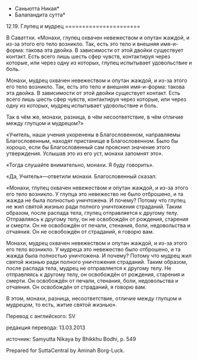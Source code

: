 * Саньютта Никая*
* Балапандита сутта*

12\.19\. Глупец и мудрец
\=\=\=\=\=\=\=\=\=\=\=\=\=\=\=\=\=\=\=\=\=\=

В Саваттхи\. «Монахи, глупец охвачен невежеством и опутан жаждой, и из\-за этого его тело возникло\. Так, есть это тело и внешняя имя\-и\-форма: такова эта двойка\. В зависимости от этой двойки существует контакт\. Есть всего лишь шесть сфер чувств, контактируя через которые, или через одну из которых, глупец испытывает удовольствие и боль\.

Монахи, мудрец охвачен невежеством и опутан жаждой, и из\-за этого его тело возникло\. Так, есть это тело и внешняя имя\-и\-форма: такова эта двойка\. В зависимости от этой двойки существует контакт\. Есть всего лишь шесть сфер чувств, контактируя через которые, или через одну из которых, мудрец испытывает удовольствие и боль\.

Так в чём же, монахи, разница, в чём несоответствие, в чём отличие между глупцом и мудрецом?»

«Учитель, наши учения укоренены в Благословенном, направляемы Благословенным, находят пристанище в Благословенном\. Было бы хорошо, если бы Благословенный сам прояснил значение этого утверждения\. Услышав это из его уст, монахи запомнят это»\.

«Тогда слушайте внимательно, монахи\. Я буду говорить»\.

«Да, Учитель»—ответили монахи\. Благословенный сказал:

«Монахи, глупец охвачен невежеством и опутан жаждой, и из\-за этого его тело возникло\. У глупца это невежество не было отброшено, и та жажда не была полностью уничтожена\. И почему? Потому что глупец не жил святой жизнью ради полного уничтожения страданий\. Таким образом, после распада тела, глупец отправляется к другому телу\. Отправляясь к другому телу, он не освобождён от рождения, старения и смерти\. Он не освобождён от печали, стенания, боли, недовольства и отчаяния\. Он не освобождён от страданий, я говорю вам\.

Монахи, мудрец охвачен невежеством и опутан жаждой, и из\-за этого его тело возникло\. У мудреца это невежество было отброшено, и та жажда была полностью уничтожена\. И почему? Потому что мудрец жил святой жизнью ради полного уничтожения страданий\. Таким образом, после распада тела, мудрец не отправляется к другому телу\. Не отправляясь к другому телу, он освобождён от рождения, старения и смерти\. Он освобождён от печали, стенания, боли, недовольства и отчаяния\. Он освобождён от страданий, я говорю вам\.

В этом, монахи, разница, несоответствие, отличие между глупцом и мудрецом, то есть, житие святой жизнью»\.

Перевод с английского: SV

редакция перевода: 13\.03\.2013

источник: Samyutta Nikaya by Bhikkhu Bodhi, p\. 549

Prepared for SuttaCentral by Aminah Borg\-Luck\.